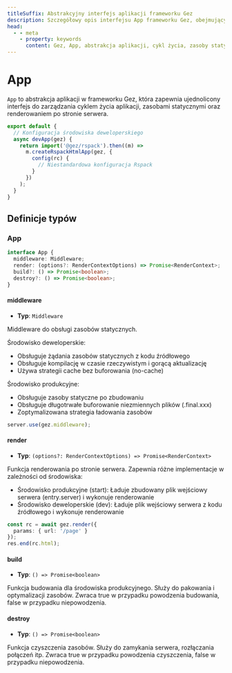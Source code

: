 ```yaml
---
titleSuffix: Abstrakcyjny interfejs aplikacji frameworku Gez
description: Szczegółowy opis interfejsu App frameworku Gez, obejmujący zarządzanie cyklem życia aplikacji, obsługę zasobów statycznych oraz renderowanie po stronie serwera, pomagający programistom zrozumieć i wykorzystać kluczowe funkcje aplikacji.
head:
  - - meta
    - property: keywords
      content: Gez, App, abstrakcja aplikacji, cykl życia, zasoby statyczne, renderowanie po stronie serwera, API
---
```


# App

`App` to abstrakcja aplikacji w frameworku Gez, która zapewnia ujednolicony interfejs do zarządzania cyklem życia aplikacji, zasobami statycznymi oraz renderowaniem po stronie serwera.

```ts title="entry.node.ts"
export default {
  // Konfiguracja środowiska deweloperskiego
  async devApp(gez) {
    return import('@gez/rspack').then((m) =>
      m.createRspackHtmlApp(gez, {
        config(rc) {
          // Niestandardowa konfiguracja Rspack
        }
      })
    );
  }
}
```

## Definicje typów
### App

```ts
interface App {
  middleware: Middleware;
  render: (options?: RenderContextOptions) => Promise<RenderContext>;
  build?: () => Promise<boolean>;
  destroy?: () => Promise<boolean>;
}
```

#### middleware

- **Typ**: `Middleware`

Middleware do obsługi zasobów statycznych.

Środowisko deweloperskie:
- Obsługuje żądania zasobów statycznych z kodu źródłowego
- Obsługuje kompilację w czasie rzeczywistym i gorącą aktualizację
- Używa strategii cache bez buforowania (no-cache)

Środowisko produkcyjne:
- Obsługuje zasoby statyczne po zbudowaniu
- Obsługuje długotrwałe buforowanie niezmiennych plików (.final.xxx)
- Zoptymalizowana strategia ładowania zasobów

```ts
server.use(gez.middleware);
```

#### render

- **Typ**: `(options?: RenderContextOptions) => Promise<RenderContext>`

Funkcja renderowania po stronie serwera. Zapewnia różne implementacje w zależności od środowiska:
- Środowisko produkcyjne (start): Ładuje zbudowany plik wejściowy serwera (entry.server) i wykonuje renderowanie
- Środowisko deweloperskie (dev): Ładuje plik wejściowy serwera z kodu źródłowego i wykonuje renderowanie

```ts
const rc = await gez.render({
  params: { url: '/page' }
});
res.end(rc.html);
```

#### build

- **Typ**: `() => Promise<boolean>`

Funkcja budowania dla środowiska produkcyjnego. Służy do pakowania i optymalizacji zasobów. Zwraca true w przypadku powodzenia budowania, false w przypadku niepowodzenia.

#### destroy

- **Typ**: `() => Promise<boolean>`

Funkcja czyszczenia zasobów. Służy do zamykania serwera, rozłączania połączeń itp. Zwraca true w przypadku powodzenia czyszczenia, false w przypadku niepowodzenia.